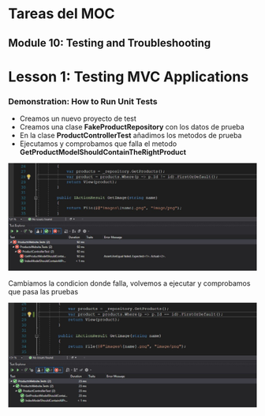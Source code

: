 

# Tareas del MOC

## Module 10: Testing and Troubleshooting

# Lesson 1: Testing MVC Applications

### Demonstration: How to Run Unit Tests

- Creamos un nuevo proyecto de test
- Creamos una clase **FakeProductRepository** con los datos de prueba
- En la clase **ProductControllerTest** añadimos los metodos de prueba
- Ejecutamos y comprobamos que falla el metodo **GetProductModelShouldContainTheRightProduct**

![](./img/Captura1.jpg)

Cambiamos la condicion donde falla, volvemos a ejecutar y comprobamos que pasa las pruebas



![](./img/Captura2.jpg)